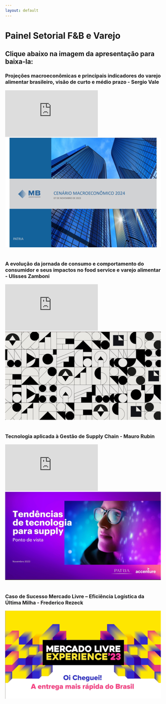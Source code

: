 ```yaml
---
layout: default
---
```


# Painel Setorial F&B e Varejo

## Clique abaixo na imagem da apresentação para baixa-la:

### Projeções macroeconômicas e principais indicadores do varejo alimentar brasileiro, visão de curto e médio prazo - Sergio Vale

<div class="container">
<iframe src="https://www.youtube.com/embed/0eWbvdBWXdw?si=oM3cjC60gFheN4cI" 
frameborder="0" allowfullscreen class="video"></iframe>
</div>
<a href="pdfs/231107_Patria_MB Associados Sergio Vale.pdf" class="image fit"><img src="imgs/231107_Patria_MB Associados Sergio Vale.jpg" alt=""></a>

<br/>
<br/>

### A evolução da jornada de consumo e comportamento do consumidor e seus impactos no food service e varejo alimentar - Ulisses Zamboni

<iframe src="https://www.youtube.com/embed/vzHuihOiGqo?si=FnOv720rMzEfzKTu" 
frameborder="0" allowfullscreen class="video"></iframe>
</div>
<a href="pdfs/231107_Patria_Ulisses Zamboni.pdf" class="image fit"><img src="imgs/231107_Patria_Ulisses Zamboni.jpg" alt=""></a>

<br/>
<br/>

### Tecnologia aplicada à Gestão de Supply Chain - Mauro Rubin

<div class="container">
<iframe src="https://www.youtube.com/embed/yS5sP_Sj-tg?si=ssSwysi9sxqgDlfJ" 
frameborder="0" allowfullscreen class="video"></iframe>
</div>
<a href="pdfs/231107_Patria_Accenture.pdf" class="image fit"><img src="imgs/231107_Patria_Accenture.jpg" alt=""></a>

<br/>
<br/>

### Caso de Sucesso Mercado Livre – Eficiência Logística da Última Milha - Frederico Rezeck

<a href="pdfs/231107_Patria_Fred_Rezeck.pdf" class="image fit"><img src="imgs/231107_Patria_Fred_Rezeck.jpg" alt=""></a>
